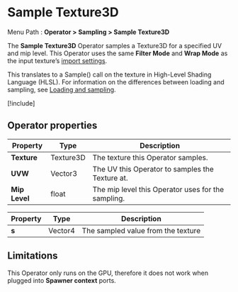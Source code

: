 # Sample Texture3D

Menu Path : **Operator > Sampling > Sample Texture3D**

The **Sample Texture3D** Operator samples a Texture3D for a specified UV and mip level. This Operator uses the same **Filter Mode** and **Wrap Mode** as the input texture’s [import settings](https://docs.unity3d.com/Manual/class-TextureImporter.html).

This translates to a Sample() call on the texture in High-Level Shading Language (HLSL). For information on the differences between loading and sampling, see [Loading and sampling](#loading-and-sampling).

[!include[](Snippets/Operator-LoadingAndSampling.md)]

## Operator properties

| **Property**  | **Type**  | **Description**                                    |
| ------------- | --------- | -------------------------------------------------- |
| **Texture**   | Texture3D | The texture this Operator samples.                 |
| **UVW**       | Vector3   | The UV this Operator to samples the Texture at.    |
| **Mip Level** | float     | The mip level this Operator uses for the sampling. |

| **Property** | **Type** | **Description**                    |
| ------------ | -------- | ---------------------------------- |
| **s**        | Vector4  | The sampled value from the texture |

## Limitations

This Operator only runs on the GPU, therefore it does not work when plugged into **Spawner context** ports.
